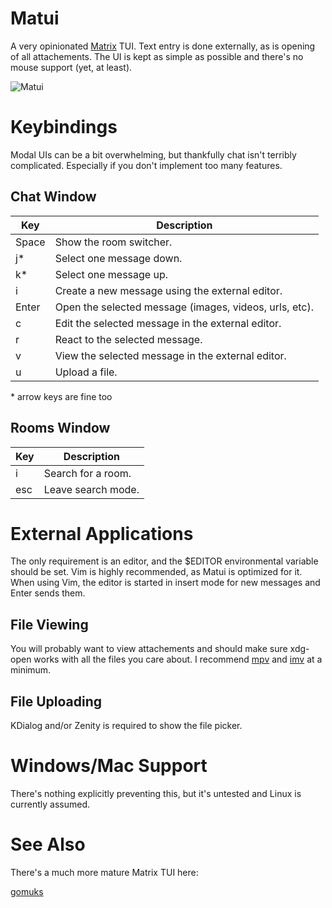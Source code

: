 # Matui

A very opinionated [Matrix](https://matrix.org/) TUI. Text entry is done
externally, as is opening of all attachements. The UI is kept as simple as
possible and there's no mouse support (yet, at least).

![Matui](https://github.com/pkulak/matui/blob/main/screenshot.png?raw=true "The main chat window.")

# Keybindings

Modal UIs can be a bit overwhelming, but thankfully chat isn't terribly
complicated. Especially if you don't implement too many features.

## Chat Window

| Key   | Description                                            |
|-------|--------------------------------------------------------|
| Space | Show the room switcher.                                |
| j*    | Select one message down.                               | 
| k*    | Select one message up.                                 | 
| i     | Create a new message using the external editor.        | 
| Enter | Open the selected message (images, videos, urls, etc). | 
| c     | Edit the selected message in the external editor.      | 
| r     | React to the selected message.                         | 
| v     | View the selected message in the external editor.      | 
| u     | Upload a file.                                         | 

\* arrow keys are fine too

## Rooms Window

| Key | Description                                     |
|-----|-------------------------------------------------|
| i   | Search for a room.                              | 
| esc | Leave search mode.                              | 

# External Applications

The only requirement is an editor, and the $EDITOR environmental variable should
be set. Vim is highly recommended, as Matui is optimized for it. When using Vim,
the editor is started in insert mode for new messages and Enter sends them.

## File Viewing

You will probably want to view attachements and should make sure xdg-open works
with all the files you care about. I recommend [mpv](https://mpv.io/) and
[imv](https://sr.ht/~exec64/imv/) at a minimum.

## File Uploading

KDialog and/or Zenity is required to show the file picker.

# Windows/Mac Support

There's nothing explicitly preventing this, but it's untested and Linux is
currently assumed.

# See Also

There's a much more mature Matrix TUI here:

[gomuks](https://github.com/tulir/gomuks)


